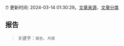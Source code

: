 :alarm_clock: 更新时间: 2024-03-14 01:30:29。[文章来源](/README.md)、[文章分类](/TAGS.md)

## 报告


> 关键字：`报告`、`月报`



